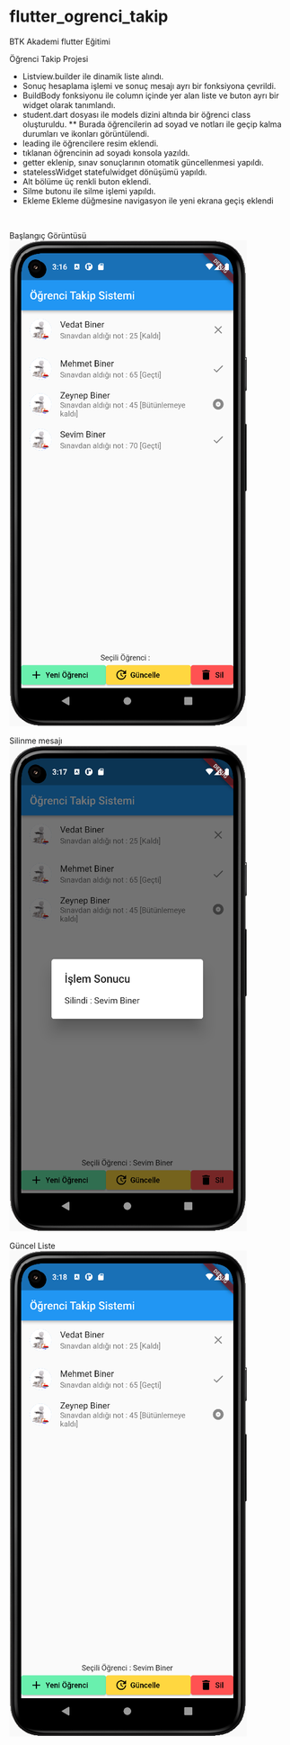 # flutter_ogrenci_takip
BTK Akademi flutter Eğitimi

Öğrenci Takip Projesi
<BR>
* Listview.builder ile dinamik liste alındı.
* Sonuç hesaplama işlemi ve sonuç mesajı ayrı bir fonksiyona çevrildi.
* BuildBody fonksiyonu ile column içinde yer alan liste ve buton ayrı bir widget olarak tanımlandı.
* student.dart dosyası ile models dizini altında bir öğrenci class oluşturuldu.
** Burada öğrencilerin ad soyad ve notları ile geçip kalma durumları ve ikonları görüntülendi.
* leading ile öğrencilere resim eklendi.
* tıklanan öğrencinin ad soyadı konsola yazıldı.
* getter eklenip, sınav sonuçlarının otomatik güncellenmesi yapıldı.
* statelessWidget statefulwidget dönüşümü yapıldı.
* Alt bölüme üç renkli buton eklendi.
* Silme butonu ile silme işlemi yapıldı.
* Ekleme Ekleme düğmesine navigasyon ile yeni ekrana geçiş eklendi
<BR>

Başlangıç Görüntüsü
<BR>
![ScreenShot](/screen_shots/img-01.png)

Silinme mesajı
<BR>
![ScreenShot](/screen_shots/img-02.png)

Güncel Liste
<BR>
![ScreenShot](/screen_shots/img-03.png)